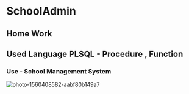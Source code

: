 # SchoolAdmin

## Home Work

## Used Language PLSQL - Procedure , Function

### Use - School Management System 




![photo-1560408582-aabf80b149a7](https://user-images.githubusercontent.com/52432199/62557704-73eb4a00-b8b2-11e9-88ab-a3a13bf29b02.jpg)
